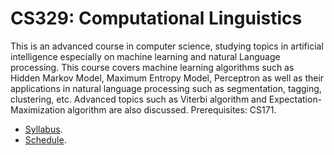 CS329: Computational Linguistics
=====

This is an advanced course in computer science, studying topics in artificial intelligence especially on machine learning and natural Language processing. This course covers machine learning algorithms such as Hidden Markov Model, Maximum Entropy Model, Perceptron as well as their applications in natural language processing such as segmentation, tagging, clustering, etc. Advanced topics such as Viterbi algorithm and Expectation-Maximization algorithm are also discussed. Prerequisites: CS171.

* [Syllabus](../../wiki/Syllabus).
* [Schedule](../../wiki/Schedule).
